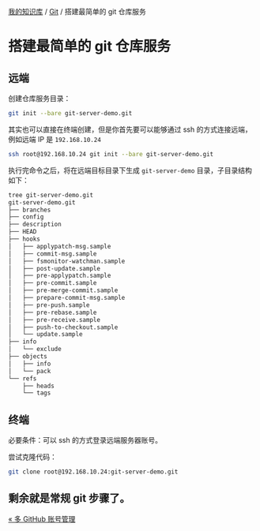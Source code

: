 [我的知识库](../README.md) / [Git](zz_generated_mdi.md) / 搭建最简单的 git 仓库服务

# 搭建最简单的 git 仓库服务

## 远端

创建仓库服务目录：

```bash
git init --bare git-server-demo.git
```

其实也可以直接在终端创建，但是你首先要可以能够通过 ssh 的方式连接远端，例如远端 IP 是 `192.168.10.24`

```bash
ssh root@192.168.10.24 git init --bare git-server-demo.git
```

执行完命令之后，将在远端目标目录下生成 `git-server-demo` 目录，子目录结构如下：

```bash
tree git-server-demo.git
git-server-demo.git
├── branches
├── config
├── description
├── HEAD
├── hooks
│   ├── applypatch-msg.sample
│   ├── commit-msg.sample
│   ├── fsmonitor-watchman.sample
│   ├── post-update.sample
│   ├── pre-applypatch.sample
│   ├── pre-commit.sample
│   ├── pre-merge-commit.sample
│   ├── prepare-commit-msg.sample
│   ├── pre-push.sample
│   ├── pre-rebase.sample
│   ├── pre-receive.sample
│   ├── push-to-checkout.sample
│   └── update.sample
├── info
│   └── exclude
├── objects
│   ├── info
│   └── pack
└── refs
    ├── heads
    └── tags
```

## 终端

必要条件：可以 ssh 的方式登录远端服务器账号。

尝试克隆代码：

```bash
git clone root@192.168.10.24:git-server-demo.git
```

剩余就是常规 git 步骤了。
---
[« 多 GitHub 账号管理](multi-github-account-management.md)

